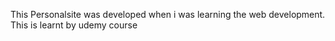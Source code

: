 This Personalsite was developed when i was learning the web development. This is learnt by udemy course

